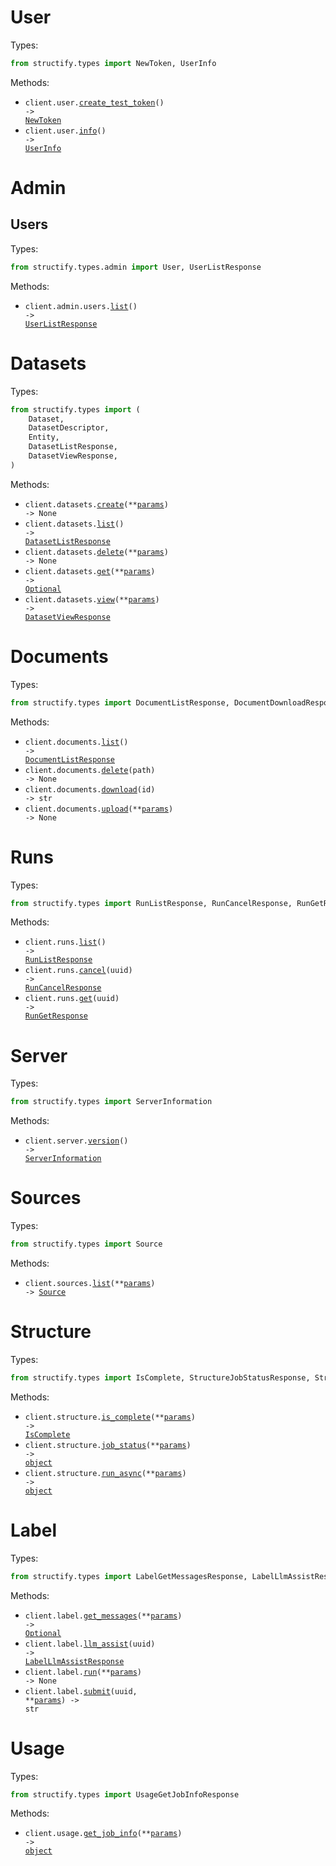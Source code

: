# User

Types:

```python
from structify.types import NewToken, UserInfo
```

Methods:

- <code title="post /user/create_test_token">client.user.<a href="./src/structify/resources/user.py">create_test_token</a>() -> <a href="./src/structify/types/new_token.py">NewToken</a></code>
- <code title="get /user/info">client.user.<a href="./src/structify/resources/user.py">info</a>() -> <a href="./src/structify/types/user_info.py">UserInfo</a></code>

# Admin

## Users

Types:

```python
from structify.types.admin import User, UserListResponse
```

Methods:

- <code title="get /admin/users/list">client.admin.users.<a href="./src/structify/resources/admin/users.py">list</a>() -> <a href="./src/structify/types/admin/user_list_response.py">UserListResponse</a></code>

# Datasets

Types:

```python
from structify.types import (
    Dataset,
    DatasetDescriptor,
    Entity,
    DatasetListResponse,
    DatasetViewResponse,
)
```

Methods:

- <code title="post /dataset/create">client.datasets.<a href="./src/structify/resources/datasets.py">create</a>(\*\*<a href="src/structify/types/dataset_create_params.py">params</a>) -> None</code>
- <code title="get /dataset/list">client.datasets.<a href="./src/structify/resources/datasets.py">list</a>() -> <a href="./src/structify/types/dataset_list_response.py">DatasetListResponse</a></code>
- <code title="delete /dataset/delete">client.datasets.<a href="./src/structify/resources/datasets.py">delete</a>(\*\*<a href="src/structify/types/dataset_delete_params.py">params</a>) -> None</code>
- <code title="get /dataset/info">client.datasets.<a href="./src/structify/resources/datasets.py">get</a>(\*\*<a href="src/structify/types/dataset_get_params.py">params</a>) -> <a href="./src/structify/types/dataset_descriptor.py">Optional</a></code>
- <code title="get /dataset/view">client.datasets.<a href="./src/structify/resources/datasets.py">view</a>(\*\*<a href="src/structify/types/dataset_view_params.py">params</a>) -> <a href="./src/structify/types/dataset_view_response.py">DatasetViewResponse</a></code>

# Documents

Types:

```python
from structify.types import DocumentListResponse, DocumentDownloadResponse
```

Methods:

- <code title="get /documents/list">client.documents.<a href="./src/structify/resources/documents.py">list</a>() -> <a href="./src/structify/types/document_list_response.py">DocumentListResponse</a></code>
- <code title="delete /documents/delete/{path}">client.documents.<a href="./src/structify/resources/documents.py">delete</a>(path) -> None</code>
- <code title="get /documents/download/{id}">client.documents.<a href="./src/structify/resources/documents.py">download</a>(id) -> str</code>
- <code title="post /documents/upload">client.documents.<a href="./src/structify/resources/documents.py">upload</a>(\*\*<a href="src/structify/types/document_upload_params.py">params</a>) -> None</code>

# Runs

Types:

```python
from structify.types import RunListResponse, RunCancelResponse, RunGetResponse
```

Methods:

- <code title="get /runs/list">client.runs.<a href="./src/structify/resources/runs.py">list</a>() -> <a href="./src/structify/types/run_list_response.py">RunListResponse</a></code>
- <code title="post /runs/cancel/{uuid}">client.runs.<a href="./src/structify/resources/runs.py">cancel</a>(uuid) -> <a href="./src/structify/types/run_cancel_response.py">RunCancelResponse</a></code>
- <code title="get /runs/get/{uuid}">client.runs.<a href="./src/structify/resources/runs.py">get</a>(uuid) -> <a href="./src/structify/types/run_get_response.py">RunGetResponse</a></code>

# Server

Types:

```python
from structify.types import ServerInformation
```

Methods:

- <code title="get /server/version">client.server.<a href="./src/structify/resources/server.py">version</a>() -> <a href="./src/structify/types/server_information.py">ServerInformation</a></code>

# Sources

Types:

```python
from structify.types import Source
```

Methods:

- <code title="get /source/get_sources">client.sources.<a href="./src/structify/resources/sources.py">list</a>(\*\*<a href="src/structify/types/source_list_params.py">params</a>) -> <a href="./src/structify/types/source.py">Source</a></code>

# Structure

Types:

```python
from structify.types import IsComplete, StructureJobStatusResponse, StructureRunAsyncResponse
```

Methods:

- <code title="post /structure/is_complete">client.structure.<a href="./src/structify/resources/structure.py">is_complete</a>(\*\*<a href="src/structify/types/structure_is_complete_params.py">params</a>) -> <a href="./src/structify/types/is_complete.py">IsComplete</a></code>
- <code title="post /structure/job_status">client.structure.<a href="./src/structify/resources/structure.py">job_status</a>(\*\*<a href="src/structify/types/structure_job_status_params.py">params</a>) -> <a href="./src/structify/types/structure_job_status_response.py">object</a></code>
- <code title="post /structure/run_async">client.structure.<a href="./src/structify/resources/structure.py">run_async</a>(\*\*<a href="src/structify/types/structure_run_async_params.py">params</a>) -> <a href="./src/structify/types/structure_run_async_response.py">object</a></code>

# Label

Types:

```python
from structify.types import LabelGetMessagesResponse, LabelLlmAssistResponse, LabelSubmitResponse
```

Methods:

- <code title="get /label/refresh">client.label.<a href="./src/structify/resources/label.py">get_messages</a>(\*\*<a href="src/structify/types/label_get_messages_params.py">params</a>) -> <a href="./src/structify/types/label_get_messages_response.py">Optional</a></code>
- <code title="get /label/llm_assist/{uuid}">client.label.<a href="./src/structify/resources/label.py">llm_assist</a>(uuid) -> <a href="./src/structify/types/label_llm_assist_response.py">LabelLlmAssistResponse</a></code>
- <code title="post /label/run_async">client.label.<a href="./src/structify/resources/label.py">run</a>(\*\*<a href="src/structify/types/label_run_params.py">params</a>) -> None</code>
- <code title="post /label/submit/{uuid}">client.label.<a href="./src/structify/resources/label.py">submit</a>(uuid, \*\*<a href="src/structify/types/label_submit_params.py">params</a>) -> str</code>

# Usage

Types:

```python
from structify.types import UsageGetJobInfoResponse
```

Methods:

- <code title="post /usage/get_job_info">client.usage.<a href="./src/structify/resources/usage.py">get_job_info</a>(\*\*<a href="src/structify/types/usage_get_job_info_params.py">params</a>) -> <a href="./src/structify/types/usage_get_job_info_response.py">object</a></code>
